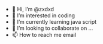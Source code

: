 - 👋 Hi, I’m @zxdxd
- 👀 I’m interested in coding
- 🌱 I’m currently learning java script
- 💞️ I’m looking to collaborate on ...
- 📫 How to reach me email 

<!---
zxdxd/zxdxd is a ✨ special ✨ repository because its `README.md` (this file) appears on your GitHub profile.
You can click the Preview link to take a look at your changes.
--->
